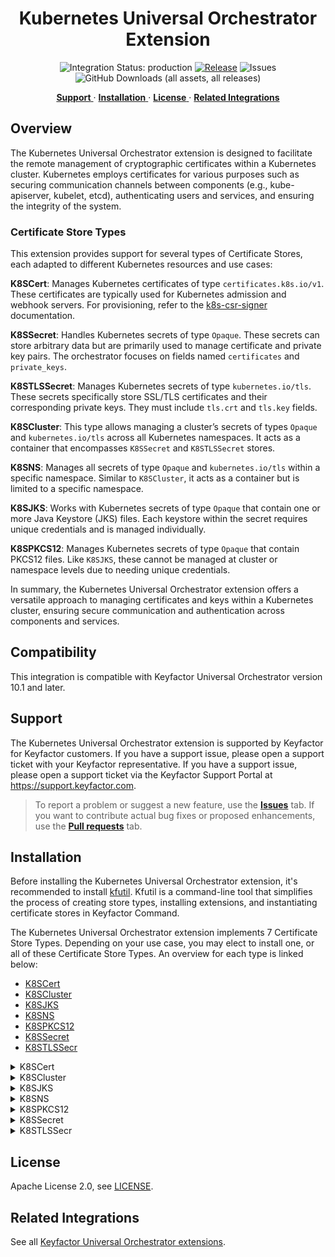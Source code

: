 <h1 align="center" style="border-bottom: none">
    Kubernetes Universal Orchestrator Extension
</h1>

<p align="center">
  <!-- Badges -->
<img src="https://img.shields.io/badge/integration_status-production-3D1973?style=flat-square" alt="Integration Status: production" />
<a href="https://github.com/Keyfactor/k8s-orchestrator/releases"><img src="https://img.shields.io/github/v/release/Keyfactor/k8s-orchestrator?style=flat-square" alt="Release" /></a>
<img src="https://img.shields.io/github/issues/Keyfactor/k8s-orchestrator?style=flat-square" alt="Issues" />
<img src="https://img.shields.io/github/downloads/Keyfactor/k8s-orchestrator/total?style=flat-square&label=downloads&color=28B905" alt="GitHub Downloads (all assets, all releases)" />
</p>

<p align="center">
  <!-- TOC -->
  <a href="#support">
    <b>Support</b>
  </a>
  ·
  <a href="#installation">
    <b>Installation</b>
  </a>
  ·
  <a href="#license">
    <b>License</b>
  </a>
  ·
  <a href="https://github.com/orgs/Keyfactor/repositories?q=orchestrator">
    <b>Related Integrations</b>
  </a>
</p>


## Overview

The Kubernetes Universal Orchestrator extension is designed to facilitate the remote management of cryptographic certificates within a Kubernetes cluster. Kubernetes employs certificates for various purposes such as securing communication channels between components (e.g., kube-apiserver, kubelet, etcd), authenticating users and services, and ensuring the integrity of the system.

### Certificate Store Types

This extension provides support for several types of Certificate Stores, each adapted to different Kubernetes resources and use cases:

**K8SCert**: Manages Kubernetes certificates of type `certificates.k8s.io/v1`. These certificates are typically used for Kubernetes admission and webhook servers. For provisioning, refer to the [k8s-csr-signer](https://github.com/Keyfactor/k8s-csr-signer) documentation.

**K8SSecret**: Handles Kubernetes secrets of type `Opaque`. These secrets can store arbitrary data but are primarily used to manage certificate and private key pairs. The orchestrator focuses on fields named `certificates` and `private_keys`.

**K8STLSSecret**: Manages Kubernetes secrets of type `kubernetes.io/tls`. These secrets specifically store SSL/TLS certificates and their corresponding private keys. They must include `tls.crt` and `tls.key` fields.

**K8SCluster**: This type allows managing a cluster’s secrets of types `Opaque` and `kubernetes.io/tls` across all Kubernetes namespaces. It acts as a container that encompasses `K8SSecret` and `K8STLSSecret` stores.

**K8SNS**: Manages all secrets of type `Opaque` and `kubernetes.io/tls` within a specific namespace. Similar to `K8SCluster`, it acts as a container but is limited to a specific namespace.

**K8SJKS**: Works with Kubernetes secrets of type `Opaque` that contain one or more Java Keystore (JKS) files. Each keystore within the secret requires unique credentials and is managed individually.

**K8SPKCS12**: Manages Kubernetes secrets of type `Opaque` that contain PKCS12 files. Like `K8SJKS`, these cannot be managed at cluster or namespace levels due to needing unique credentials.

In summary, the Kubernetes Universal Orchestrator extension offers a versatile approach to managing certificates and keys within a Kubernetes cluster, ensuring secure communication and authentication across components and services.

## Compatibility

This integration is compatible with Keyfactor Universal Orchestrator version 10.1 and later.

## Support
The Kubernetes Universal Orchestrator extension is supported by Keyfactor for Keyfactor customers. If you have a support issue, please open a support ticket with your Keyfactor representative. If you have a support issue, please open a support ticket via the Keyfactor Support Portal at https://support.keyfactor.com. 
 
> To report a problem or suggest a new feature, use the **[Issues](../../issues)** tab. If you want to contribute actual bug fixes or proposed enhancements, use the **[Pull requests](../../pulls)** tab.

## Installation
Before installing the Kubernetes Universal Orchestrator extension, it's recommended to install [kfutil](https://github.com/Keyfactor/kfutil). Kfutil is a command-line tool that simplifies the process of creating store types, installing extensions, and instantiating certificate stores in Keyfactor Command.

The Kubernetes Universal Orchestrator extension implements 7 Certificate Store Types. Depending on your use case, you may elect to install one, or all of these Certificate Store Types. An overview for each type is linked below:
* [K8SCert](docs/k8scert.md)
* [K8SCluster](docs/k8scluster.md)
* [K8SJKS](docs/k8sjks.md)
* [K8SNS](docs/k8sns.md)
* [K8SPKCS12](docs/k8spkcs12.md)
* [K8SSecret](docs/k8ssecret.md)
* [K8STLSSecr](docs/k8stlssecr.md)

<details><summary>K8SCert</summary>


1. Follow the [requirements section](docs/k8scert.md#requirements) to configure a Service Account and grant necessary API permissions.

    <details><summary>Requirements</summary>

    ### Security Considerations
    For the Kubernetes Orchestrator Extension to be able to communicate with a Kubernetes cluster, it must
    be able to authenticate with the cluster.  This is done by providing the extension with a service account
    token that has the appropriate permissions to perform the desired operations. The service account token
    can be provided to the extension in one of two ways:
    - As a raw JSON file that contains the service account credentials
    - As a base64 encoded string that contains the service account credentials

    #### Service Account Setup
    To set up a service account user on your Kubernetes cluster to be used by the Kubernetes Orchestrator Extension, use the following example as a guide:
    ```yaml
    apiVersion: v1
    kind: ServiceAccount
    metadata:
      name: keyfactor
      namespace: keyfactor
    ---
    apiVersion: rbac.authorization.k8s.io/v1
    kind: ClusterRole
    metadata:
      name: keyfactor
    rules:
    - apiGroups: ["certificates.k8s.io"]
      resources: ["certificatesigningrequests"]
      verbs: ["create", "get", "list", "watch", "update", "patch", "delete"]
    - apiGroups: [""]
      resources: ["secrets"]
      verbs: ["create", "get", "list", "watch", "update", "patch", "delete"]
    - apiGroups: [""]
      resources: ["namespaces"]
      verbs: ["get", "list", "watch"]
    ---
    apiVersion: rbac.authorization.k8s.io/v1
    kind: ClusterRoleBinding
    metadata:
      name: keyfactor
    roleRef:
        apiGroup: rbac.authorization.k8s.io
        kind: ClusterRole
        name: keyfactor
    subjects:
    - kind: ServiceAccount
      name: keyfactor
      namespace: keyfactor
    ```

    ### Service Account Setup
    To set up a service account user on your Kubernetes cluster to be used by the Kubernetes Orchestrator Extension, use the following example as a guide:
    ```yaml
    apiVersion: v1
    kind: ServiceAccount
    metadata:
      name: keyfactor
      namespace: keyfactor
    ---
    apiVersion: rbac.authorization.k8s.io/v1
    kind: ClusterRole
    metadata:
      name: keyfactor
    rules:
    - apiGroups: ["certificates.k8s.io"]
      resources: ["certificatesigningrequests"]
      verbs: ["create", "get", "list", "watch", "update", "patch", "delete"]
    - apiGroups: [""]
      resources: ["secrets"]
      verbs: ["create", "get", "list", "watch", "update", "patch", "delete"]
    - apiGroups: [""]
      resources: ["namespaces"]
      verbs: ["get", "list", "watch"]
    ---
    apiVersion: rbac.authorization.k8s.io/v1
    kind: ClusterRoleBinding
    metadata:
      name: keyfactor
    roleRef:
        apiGroup: rbac.authorization.k8s.io
        kind: ClusterRole
        name: keyfactor
    subjects:
    - kind: ServiceAccount
      name: keyfactor
      namespace: keyfactor
    ```



    </details>

2. Create Certificate Store Types for the Kubernetes Orchestrator extension. 

    * **Using kfutil**:

        ```shell
        # K8SCert
        kfutil store-types create K8SCert
        ```

    * **Manually**:
        * [K8SCert](docs/k8scert.md#certificate-store-type-configuration)

3. Install the Kubernetes Universal Orchestrator extension.
    
    * **Using kfutil**: On the server that that hosts the Universal Orchestrator, run the following command:

        ```shell
        # Windows Server
        kfutil orchestrator extension -e k8s-orchestrator@latest --out "C:\Program Files\Keyfactor\Keyfactor Orchestrator\extensions"

        # Linux
        kfutil orchestrator extension -e k8s-orchestrator@latest --out "/opt/keyfactor/orchestrator/extensions"
        ```

    * **Manually**: Follow the [official Command documentation](https://software.keyfactor.com/Core-OnPrem/Current/Content/InstallingAgents/NetCoreOrchestrator/CustomExtensions.htm?Highlight=extensions) to install the latest [Kubernetes Universal Orchestrator extension](https://github.com/Keyfactor/k8s-orchestrator/releases/latest).

4. Create new certificate stores in Keyfactor Command for the Sample Universal Orchestrator extension.

    * [K8SCert](docs/k8scert.md#certificate-store-configuration)


</details>

<details><summary>K8SCluster</summary>


1. Follow the [requirements section](docs/k8scluster.md#requirements) to configure a Service Account and grant necessary API permissions.

    <details><summary>Requirements</summary>

    ### Security Considerations
    For the Kubernetes Orchestrator Extension to be able to communicate with a Kubernetes cluster, it must
    be able to authenticate with the cluster.  This is done by providing the extension with a service account
    token that has the appropriate permissions to perform the desired operations. The service account token
    can be provided to the extension in one of two ways:
    - As a raw JSON file that contains the service account credentials
    - As a base64 encoded string that contains the service account credentials

    ### Service Account Setup
    To set up a service account user on your Kubernetes cluster to be used by the Kubernetes Orchestrator Extension, use the following example as a guide:
    ```yaml
    apiVersion: v1
    kind: ServiceAccount
    metadata:
      name: keyfactor
      namespace: keyfactor
    ---
    apiVersion: rbac.authorization.k8s.io/v1
    kind: ClusterRole
    metadata:
      name: keyfactor
    rules:
    - apiGroups: ["certificates.k8s.io"]
      resources: ["certificatesigningrequests"]
      verbs: ["create", "get", "list", "watch", "update", "patch", "delete"]
    - apiGroups: [""]
      resources: ["secrets"]
      verbs: ["create", "get", "list", "watch", "update", "patch", "delete"]
    - apiGroups: [""]
      resources: ["namespaces"]
      verbs: ["get", "list", "watch"]
    ---
    apiVersion: rbac.authorization.k8s.io/v1
    kind: ClusterRoleBinding
    metadata:
      name: keyfactor
    roleRef:
        apiGroup: rbac.authorization.k8s.io
        kind: ClusterRole
        name: keyfactor
    subjects:
    - kind: ServiceAccount
      name: keyfactor
      namespace: keyfactor
    ```

    ### Service Account Setup
    To set up a service account user on your Kubernetes cluster to be used by the Kubernetes Orchestrator Extension, use the following example as a guide:
    ```yaml
    apiVersion: v1
    kind: ServiceAccount
    metadata:
      name: keyfactor
      namespace: keyfactor
    ---
    apiVersion: rbac.authorization.k8s.io/v1
    kind: ClusterRole
    metadata:
      name: keyfactor
    rules:
    - apiGroups: ["certificates.k8s.io"]
      resources: ["certificatesigningrequests"]
      verbs: ["create", "get", "list", "watch", "update", "patch", "delete"]
    - apiGroups: [""]
      resources: ["secrets"]
      verbs: ["create", "get", "list", "watch", "update", "patch", "delete"]
    - apiGroups: [""]
      resources: ["namespaces"]
      verbs: ["get", "list", "watch"]
    ---
    apiVersion: rbac.authorization.k8s.io/v1
    kind: ClusterRoleBinding
    metadata:
      name: keyfactor
    roleRef:
        apiGroup: rbac.authorization.k8s.io
        kind: ClusterRole
        name: keyfactor
    subjects:
    - kind: ServiceAccount
      name: keyfactor
      namespace: keyfactor
    ```



    </details>

2. Create Certificate Store Types for the Kubernetes Orchestrator extension. 

    * **Using kfutil**:

        ```shell
        # K8SCluster
        kfutil store-types create K8SCluster
        ```

    * **Manually**:
        * [K8SCluster](docs/k8scluster.md#certificate-store-type-configuration)

3. Install the Kubernetes Universal Orchestrator extension.
    
    * **Using kfutil**: On the server that that hosts the Universal Orchestrator, run the following command:

        ```shell
        # Windows Server
        kfutil orchestrator extension -e k8s-orchestrator@latest --out "C:\Program Files\Keyfactor\Keyfactor Orchestrator\extensions"

        # Linux
        kfutil orchestrator extension -e k8s-orchestrator@latest --out "/opt/keyfactor/orchestrator/extensions"
        ```

    * **Manually**: Follow the [official Command documentation](https://software.keyfactor.com/Core-OnPrem/Current/Content/InstallingAgents/NetCoreOrchestrator/CustomExtensions.htm?Highlight=extensions) to install the latest [Kubernetes Universal Orchestrator extension](https://github.com/Keyfactor/k8s-orchestrator/releases/latest).

4. Create new certificate stores in Keyfactor Command for the Sample Universal Orchestrator extension.

    * [K8SCluster](docs/k8scluster.md#certificate-store-configuration)


</details>

<details><summary>K8SJKS</summary>


1. Follow the [requirements section](docs/k8sjks.md#requirements) to configure a Service Account and grant necessary API permissions.

    <details><summary>Requirements</summary>

    ### Security Considerations
    For the Kubernetes Orchestrator Extension to be able to communicate with a Kubernetes cluster, it must
    be able to authenticate with the cluster.  This is done by providing the extension with a service account
    token that has the appropriate permissions to perform the desired operations. The service account token
    can be provided to the extension in one of two ways:
    - As a raw JSON file that contains the service account credentials
    - As a base64 encoded string that contains the service account credentials

    ### Service Account Setup
    To set up a service account user on your Kubernetes cluster to be used by the Kubernetes Orchestrator Extension, use the following example as a guide:
    ```yaml
    apiVersion: v1
    kind: ServiceAccount
    metadata:
      name: keyfactor
      namespace: keyfactor
    ---
    apiVersion: rbac.authorization.k8s.io/v1
    kind: ClusterRole
    metadata:
      name: keyfactor
    rules:
    - apiGroups: ["certificates.k8s.io"]
      resources: ["certificatesigningrequests"]
      verbs: ["create", "get", "list", "watch", "update", "patch", "delete"]
    - apiGroups: [""]
      resources: ["secrets"]
      verbs: ["create", "get", "list", "watch", "update", "patch", "delete"]
    - apiGroups: [""]
      resources: ["namespaces"]
      verbs: ["get", "list", "watch"]
    ---
    apiVersion: rbac.authorization.k8s.io/v1
    kind: ClusterRoleBinding
    metadata:
      name: keyfactor
    roleRef:
        apiGroup: rbac.authorization.k8s.io
        kind: ClusterRole
        name: keyfactor
    subjects:
    - kind: ServiceAccount
      name: keyfactor
      namespace: keyfactor
    ```

    ### Service Account Setup
    To set up a service account user on your Kubernetes cluster to be used by the Kubernetes Orchestrator Extension, use the following example as a guide:
    ```yaml
    apiVersion: v1
    kind: ServiceAccount
    metadata:
      name: keyfactor
      namespace: keyfactor
    ---
    apiVersion: rbac.authorization.k8s.io/v1
    kind: ClusterRole
    metadata:
      name: keyfactor
    rules:
    - apiGroups: ["certificates.k8s.io"]
      resources: ["certificatesigningrequests"]
      verbs: ["create", "get", "list", "watch", "update", "patch", "delete"]
    - apiGroups: [""]
      resources: ["secrets"]
      verbs: ["create", "get", "list", "watch", "update", "patch", "delete"]
    - apiGroups: [""]
      resources: ["namespaces"]
      verbs: ["get", "list", "watch"]
    ---
    apiVersion: rbac.authorization.k8s.io/v1
    kind: ClusterRoleBinding
    metadata:
      name: keyfactor
    roleRef:
        apiGroup: rbac.authorization.k8s.io
        kind: ClusterRole
        name: keyfactor
    subjects:
    - kind: ServiceAccount
      name: keyfactor
      namespace: keyfactor
    ```



    </details>

2. Create Certificate Store Types for the Kubernetes Orchestrator extension. 

    * **Using kfutil**:

        ```shell
        # K8SJKS
        kfutil store-types create K8SJKS
        ```

    * **Manually**:
        * [K8SJKS](docs/k8sjks.md#certificate-store-type-configuration)

3. Install the Kubernetes Universal Orchestrator extension.
    
    * **Using kfutil**: On the server that that hosts the Universal Orchestrator, run the following command:

        ```shell
        # Windows Server
        kfutil orchestrator extension -e k8s-orchestrator@latest --out "C:\Program Files\Keyfactor\Keyfactor Orchestrator\extensions"

        # Linux
        kfutil orchestrator extension -e k8s-orchestrator@latest --out "/opt/keyfactor/orchestrator/extensions"
        ```

    * **Manually**: Follow the [official Command documentation](https://software.keyfactor.com/Core-OnPrem/Current/Content/InstallingAgents/NetCoreOrchestrator/CustomExtensions.htm?Highlight=extensions) to install the latest [Kubernetes Universal Orchestrator extension](https://github.com/Keyfactor/k8s-orchestrator/releases/latest).

4. Create new certificate stores in Keyfactor Command for the Sample Universal Orchestrator extension.

    * [K8SJKS](docs/k8sjks.md#certificate-store-configuration)


</details>

<details><summary>K8SNS</summary>


1. Follow the [requirements section](docs/k8sns.md#requirements) to configure a Service Account and grant necessary API permissions.

    <details><summary>Requirements</summary>

    ### Security Considerations
    For the Kubernetes Orchestrator Extension to be able to communicate with a Kubernetes cluster, it must
    be able to authenticate with the cluster.  This is done by providing the extension with a service account
    token that has the appropriate permissions to perform the desired operations. The service account token
    can be provided to the extension in one of two ways:
    - As a raw JSON file that contains the service account credentials
    - As a base64 encoded string that contains the service account credentials

    ### Service Account Setup
    To set up a service account user on your Kubernetes cluster to be used by the Kubernetes Orchestrator Extension, use the following example as a guide:
    ```yaml
    apiVersion: v1
    kind: ServiceAccount
    metadata:
      name: keyfactor
      namespace: keyfactor
    ---
    apiVersion: rbac.authorization.k8s.io/v1
    kind: ClusterRole
    metadata:
      name: keyfactor
    rules:
    - apiGroups: ["certificates.k8s.io"]
      resources: ["certificatesigningrequests"]
      verbs: ["create", "get", "list", "watch", "update", "patch", "delete"]
    - apiGroups: [""]
      resources: ["secrets"]
      verbs: ["create", "get", "list", "watch", "update", "patch", "delete"]
    - apiGroups: [""]
      resources: ["namespaces"]
      verbs: ["get", "list", "watch"]
    ---
    apiVersion: rbac.authorization.k8s.io/v1
    kind: ClusterRoleBinding
    metadata:
      name: keyfactor
    roleRef:
        apiGroup: rbac.authorization.k8s.io
        kind: ClusterRole
        name: keyfactor
    subjects:
    - kind: ServiceAccount
      name: keyfactor
      namespace: keyfactor
    ```

    ### Service Account Setup
    To set up a service account user on your Kubernetes cluster to be used by the Kubernetes Orchestrator Extension, use the following example as a guide:
    ```yaml
    apiVersion: v1
    kind: ServiceAccount
    metadata:
      name: keyfactor
      namespace: keyfactor
    ---
    apiVersion: rbac.authorization.k8s.io/v1
    kind: ClusterRole
    metadata:
      name: keyfactor
    rules:
    - apiGroups: ["certificates.k8s.io"]
      resources: ["certificatesigningrequests"]
      verbs: ["create", "get", "list", "watch", "update", "patch", "delete"]
    - apiGroups: [""]
      resources: ["secrets"]
      verbs: ["create", "get", "list", "watch", "update", "patch", "delete"]
    - apiGroups: [""]
      resources: ["namespaces"]
      verbs: ["get", "list", "watch"]
    ---
    apiVersion: rbac.authorization.k8s.io/v1
    kind: ClusterRoleBinding
    metadata:
      name: keyfactor
    roleRef:
        apiGroup: rbac.authorization.k8s.io
        kind: ClusterRole
        name: keyfactor
    subjects:
    - kind: ServiceAccount
      name: keyfactor
      namespace: keyfactor
    ```



    </details>

2. Create Certificate Store Types for the Kubernetes Orchestrator extension. 

    * **Using kfutil**:

        ```shell
        # K8SNS
        kfutil store-types create K8SNS
        ```

    * **Manually**:
        * [K8SNS](docs/k8sns.md#certificate-store-type-configuration)

3. Install the Kubernetes Universal Orchestrator extension.
    
    * **Using kfutil**: On the server that that hosts the Universal Orchestrator, run the following command:

        ```shell
        # Windows Server
        kfutil orchestrator extension -e k8s-orchestrator@latest --out "C:\Program Files\Keyfactor\Keyfactor Orchestrator\extensions"

        # Linux
        kfutil orchestrator extension -e k8s-orchestrator@latest --out "/opt/keyfactor/orchestrator/extensions"
        ```

    * **Manually**: Follow the [official Command documentation](https://software.keyfactor.com/Core-OnPrem/Current/Content/InstallingAgents/NetCoreOrchestrator/CustomExtensions.htm?Highlight=extensions) to install the latest [Kubernetes Universal Orchestrator extension](https://github.com/Keyfactor/k8s-orchestrator/releases/latest).

4. Create new certificate stores in Keyfactor Command for the Sample Universal Orchestrator extension.

    * [K8SNS](docs/k8sns.md#certificate-store-configuration)


</details>

<details><summary>K8SPKCS12</summary>


1. Follow the [requirements section](docs/k8spkcs12.md#requirements) to configure a Service Account and grant necessary API permissions.

    <details><summary>Requirements</summary>

    ### Security Considerations
    For the Kubernetes Orchestrator Extension to be able to communicate with a Kubernetes cluster, it must
    be able to authenticate with the cluster.  This is done by providing the extension with a service account
    token that has the appropriate permissions to perform the desired operations. The service account token
    can be provided to the extension in one of two ways:
    - As a raw JSON file that contains the service account credentials
    - As a base64 encoded string that contains the service account credentials

    ### Service Account Setup
    To set up a service account user on your Kubernetes cluster to be used by the Kubernetes Orchestrator Extension, use the following example as a guide:
    ```yaml
    apiVersion: v1
    kind: ServiceAccount
    metadata:
      name: keyfactor
      namespace: keyfactor
    ---
    apiVersion: rbac.authorization.k8s.io/v1
    kind: ClusterRole
    metadata:
      name: keyfactor
    rules:
    - apiGroups: ["certificates.k8s.io"]
      resources: ["certificatesigningrequests"]
      verbs: ["create", "get", "list", "watch", "update", "patch", "delete"]
    - apiGroups: [""]
      resources: ["secrets"]
      verbs: ["create", "get", "list", "watch", "update", "patch", "delete"]
    - apiGroups: [""]
      resources: ["namespaces"]
      verbs: ["get", "list", "watch"]
    ---
    apiVersion: rbac.authorization.k8s.io/v1
    kind: ClusterRoleBinding
    metadata:
      name: keyfactor
    roleRef:
        apiGroup: rbac.authorization.k8s.io
        kind: ClusterRole
        name: keyfactor
    subjects:
    - kind: ServiceAccount
      name: keyfactor
      namespace: keyfactor
    ```

    ### Service Account Setup
    To set up a service account user on your Kubernetes cluster to be used by the Kubernetes Orchestrator Extension, use the following example as a guide:
    ```yaml
    apiVersion: v1
    kind: ServiceAccount
    metadata:
      name: keyfactor
      namespace: keyfactor
    ---
    apiVersion: rbac.authorization.k8s.io/v1
    kind: ClusterRole
    metadata:
      name: keyfactor
    rules:
    - apiGroups: ["certificates.k8s.io"]
      resources: ["certificatesigningrequests"]
      verbs: ["create", "get", "list", "watch", "update", "patch", "delete"]
    - apiGroups: [""]
      resources: ["secrets"]
      verbs: ["create", "get", "list", "watch", "update", "patch", "delete"]
    - apiGroups: [""]
      resources: ["namespaces"]
      verbs: ["get", "list", "watch"]
    ---
    apiVersion: rbac.authorization.k8s.io/v1
    kind: ClusterRoleBinding
    metadata:
      name: keyfactor
    roleRef:
        apiGroup: rbac.authorization.k8s.io
        kind: ClusterRole
        name: keyfactor
    subjects:
    - kind: ServiceAccount
      name: keyfactor
      namespace: keyfactor
    ```



    </details>

2. Create Certificate Store Types for the Kubernetes Orchestrator extension. 

    * **Using kfutil**:

        ```shell
        # K8SPKCS12
        kfutil store-types create K8SPKCS12
        ```

    * **Manually**:
        * [K8SPKCS12](docs/k8spkcs12.md#certificate-store-type-configuration)

3. Install the Kubernetes Universal Orchestrator extension.
    
    * **Using kfutil**: On the server that that hosts the Universal Orchestrator, run the following command:

        ```shell
        # Windows Server
        kfutil orchestrator extension -e k8s-orchestrator@latest --out "C:\Program Files\Keyfactor\Keyfactor Orchestrator\extensions"

        # Linux
        kfutil orchestrator extension -e k8s-orchestrator@latest --out "/opt/keyfactor/orchestrator/extensions"
        ```

    * **Manually**: Follow the [official Command documentation](https://software.keyfactor.com/Core-OnPrem/Current/Content/InstallingAgents/NetCoreOrchestrator/CustomExtensions.htm?Highlight=extensions) to install the latest [Kubernetes Universal Orchestrator extension](https://github.com/Keyfactor/k8s-orchestrator/releases/latest).

4. Create new certificate stores in Keyfactor Command for the Sample Universal Orchestrator extension.

    * [K8SPKCS12](docs/k8spkcs12.md#certificate-store-configuration)


</details>

<details><summary>K8SSecret</summary>


1. Follow the [requirements section](docs/k8ssecret.md#requirements) to configure a Service Account and grant necessary API permissions.

    <details><summary>Requirements</summary>

    ### Security Considerations
    For the Kubernetes Orchestrator Extension to be able to communicate with a Kubernetes cluster, it must
    be able to authenticate with the cluster.  This is done by providing the extension with a service account
    token that has the appropriate permissions to perform the desired operations. The service account token
    can be provided to the extension in one of two ways:
    - As a raw JSON file that contains the service account credentials
    - As a base64 encoded string that contains the service account credentials

    ### Service Account Setup
    To set up a service account user on your Kubernetes cluster to be used by the Kubernetes Orchestrator Extension, use the following example as a guide:
    ```yaml
    apiVersion: v1
    kind: ServiceAccount
    metadata:
      name: keyfactor
      namespace: keyfactor
    ---
    apiVersion: rbac.authorization.k8s.io/v1
    kind: ClusterRole
    metadata:
      name: keyfactor
    rules:
    - apiGroups: ["certificates.k8s.io"]
      resources: ["certificatesigningrequests"]
      verbs: ["create", "get", "list", "watch", "update", "patch", "delete"]
    - apiGroups: [""]
      resources: ["secrets"]
      verbs: ["create", "get", "list", "watch", "update", "patch", "delete"]
    - apiGroups: [""]
      resources: ["namespaces"]
      verbs: ["get", "list", "watch"]
    ---
    apiVersion: rbac.authorization.k8s.io/v1
    kind: ClusterRoleBinding
    metadata:
      name: keyfactor
    roleRef:
        apiGroup: rbac.authorization.k8s.io
        kind: ClusterRole
        name: keyfactor
    subjects:
    - kind: ServiceAccount
      name: keyfactor
      namespace: keyfactor
    ```

    ### Service Account Setup
    To set up a service account user on your Kubernetes cluster to be used by the Kubernetes Orchestrator Extension, use the following example as a guide:
    ```yaml
    apiVersion: v1
    kind: ServiceAccount
    metadata:
      name: keyfactor
      namespace: keyfactor
    ---
    apiVersion: rbac.authorization.k8s.io/v1
    kind: ClusterRole
    metadata:
      name: keyfactor
    rules:
    - apiGroups: ["certificates.k8s.io"]
      resources: ["certificatesigningrequests"]
      verbs: ["create", "get", "list", "watch", "update", "patch", "delete"]
    - apiGroups: [""]
      resources: ["secrets"]
      verbs: ["create", "get", "list", "watch", "update", "patch", "delete"]
    - apiGroups: [""]
      resources: ["namespaces"]
      verbs: ["get", "list", "watch"]
    ---
    apiVersion: rbac.authorization.k8s.io/v1
    kind: ClusterRoleBinding
    metadata:
      name: keyfactor
    roleRef:
        apiGroup: rbac.authorization.k8s.io
        kind: ClusterRole
        name: keyfactor
    subjects:
    - kind: ServiceAccount
      name: keyfactor
      namespace: keyfactor
    ```



    </details>

2. Create Certificate Store Types for the Kubernetes Orchestrator extension. 

    * **Using kfutil**:

        ```shell
        # K8SSecret
        kfutil store-types create K8SSecret
        ```

    * **Manually**:
        * [K8SSecret](docs/k8ssecret.md#certificate-store-type-configuration)

3. Install the Kubernetes Universal Orchestrator extension.
    
    * **Using kfutil**: On the server that that hosts the Universal Orchestrator, run the following command:

        ```shell
        # Windows Server
        kfutil orchestrator extension -e k8s-orchestrator@latest --out "C:\Program Files\Keyfactor\Keyfactor Orchestrator\extensions"

        # Linux
        kfutil orchestrator extension -e k8s-orchestrator@latest --out "/opt/keyfactor/orchestrator/extensions"
        ```

    * **Manually**: Follow the [official Command documentation](https://software.keyfactor.com/Core-OnPrem/Current/Content/InstallingAgents/NetCoreOrchestrator/CustomExtensions.htm?Highlight=extensions) to install the latest [Kubernetes Universal Orchestrator extension](https://github.com/Keyfactor/k8s-orchestrator/releases/latest).

4. Create new certificate stores in Keyfactor Command for the Sample Universal Orchestrator extension.

    * [K8SSecret](docs/k8ssecret.md#certificate-store-configuration)


</details>

<details><summary>K8STLSSecr</summary>


1. Follow the [requirements section](docs/k8stlssecr.md#requirements) to configure a Service Account and grant necessary API permissions.

    <details><summary>Requirements</summary>

    ### Security Considerations
    For the Kubernetes Orchestrator Extension to be able to communicate with a Kubernetes cluster, it must
    be able to authenticate with the cluster.  This is done by providing the extension with a service account
    token that has the appropriate permissions to perform the desired operations. The service account token
    can be provided to the extension in one of two ways:
    - As a raw JSON file that contains the service account credentials
    - As a base64 encoded string that contains the service account credentials

    ### Service Account Setup
    To set up a service account user on your Kubernetes cluster to be used by the Kubernetes Orchestrator Extension, use the following example as a guide:
    ```yaml
    apiVersion: v1
    kind: ServiceAccount
    metadata:
      name: keyfactor
      namespace: keyfactor
    ---
    apiVersion: rbac.authorization.k8s.io/v1
    kind: ClusterRole
    metadata:
      name: keyfactor
    rules:
    - apiGroups: ["certificates.k8s.io"]
      resources: ["certificatesigningrequests"]
      verbs: ["create", "get", "list", "watch", "update", "patch", "delete"]
    - apiGroups: [""]
      resources: ["secrets"]
      verbs: ["create", "get", "list", "watch", "update", "patch", "delete"]
    - apiGroups: [""]
      resources: ["namespaces"]
      verbs: ["get", "list", "watch"]
    ---
    apiVersion: rbac.authorization.k8s.io/v1
    kind: ClusterRoleBinding
    metadata:
      name: keyfactor
    roleRef:
        apiGroup: rbac.authorization.k8s.io
        kind: ClusterRole
        name: keyfactor
    subjects:
    - kind: ServiceAccount
      name: keyfactor
      namespace: keyfactor
    ```

    ### Service Account Setup
    To set up a service account user on your Kubernetes cluster to be used by the Kubernetes Orchestrator Extension, use the following example as a guide:
    ```yaml
    apiVersion: v1
    kind: ServiceAccount
    metadata:
      name: keyfactor
      namespace: keyfactor
    ---
    apiVersion: rbac.authorization.k8s.io/v1
    kind: ClusterRole
    metadata:
      name: keyfactor
    rules:
    - apiGroups: ["certificates.k8s.io"]
      resources: ["certificatesigningrequests"]
      verbs: ["create", "get", "list", "watch", "update", "patch", "delete"]
    - apiGroups: [""]
      resources: ["secrets"]
      verbs: ["create", "get", "list", "watch", "update", "patch", "delete"]
    - apiGroups: [""]
      resources: ["namespaces"]
      verbs: ["get", "list", "watch"]
    ---
    apiVersion: rbac.authorization.k8s.io/v1
    kind: ClusterRoleBinding
    metadata:
      name: keyfactor
    roleRef:
        apiGroup: rbac.authorization.k8s.io
        kind: ClusterRole
        name: keyfactor
    subjects:
    - kind: ServiceAccount
      name: keyfactor
      namespace: keyfactor
    ```



    </details>

2. Create Certificate Store Types for the Kubernetes Orchestrator extension. 

    * **Using kfutil**:

        ```shell
        # K8STLSSecr
        kfutil store-types create K8STLSSecr
        ```

    * **Manually**:
        * [K8STLSSecr](docs/k8stlssecr.md#certificate-store-type-configuration)

3. Install the Kubernetes Universal Orchestrator extension.
    
    * **Using kfutil**: On the server that that hosts the Universal Orchestrator, run the following command:

        ```shell
        # Windows Server
        kfutil orchestrator extension -e k8s-orchestrator@latest --out "C:\Program Files\Keyfactor\Keyfactor Orchestrator\extensions"

        # Linux
        kfutil orchestrator extension -e k8s-orchestrator@latest --out "/opt/keyfactor/orchestrator/extensions"
        ```

    * **Manually**: Follow the [official Command documentation](https://software.keyfactor.com/Core-OnPrem/Current/Content/InstallingAgents/NetCoreOrchestrator/CustomExtensions.htm?Highlight=extensions) to install the latest [Kubernetes Universal Orchestrator extension](https://github.com/Keyfactor/k8s-orchestrator/releases/latest).

4. Create new certificate stores in Keyfactor Command for the Sample Universal Orchestrator extension.

    * [K8STLSSecr](docs/k8stlssecr.md#certificate-store-configuration)


</details>


## License

Apache License 2.0, see [LICENSE](LICENSE).

## Related Integrations

See all [Keyfactor Universal Orchestrator extensions](https://github.com/orgs/Keyfactor/repositories?q=orchestrator).